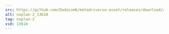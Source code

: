 ```yaml
---
src: https://github.com/Dadaism6/metadriverse-asset/releases/download/assetsv1.0.1/nuplan-2_13618.mp4
alt: nuplan-2_13618
tag: nuplan-2
vid: 13618
---
```

